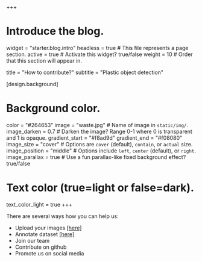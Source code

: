 +++
# Introduce the blog.
widget = "starter.blog.intro"
headless = true  # This file represents a page section.
active = true  # Activate this widget? true/false
weight = 10  # Order that this section will appear in.

title = "How to contribute?"
subtitle = "Plastic object detection"

[design.background]
  # Background color.
  color = "#264653"
 image = "waste.jpg"  # Name of image in `static/img/`.
 image_darken = 0.7  # Darken the image? Range 0-1 where 0 is transparent and 1 is opaque.
 gradient_start = "#f8ad9d"
 gradient_end = "#f08080"
 image_size = "cover"  #  Options are `cover` (default), `contain`, or `actual` size.
 image_position = "middle"  # Options include `left`, `center` (default), or `right`.
 image_parallax = true  # Use a fun parallax-like fixed background effect? true/false
 
  # Text color (true=light or false=dark).
  text_color_light = true
+++

There are several ways how you can help us:

* Upload your images [[here]](http://tacodataset.org/upload)
* Annotate dataset [[here]](http://tacodataset.org/annotate)
* Join our team
* Contribute on github
* Promote us on social media
